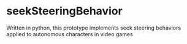 # seekSteeringBehavior
Written in python, this prototype implements seek steering behaviors applied to autonomous characters in video games
